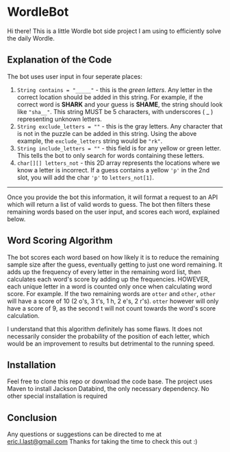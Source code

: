 # WordleBot

Hi there! This is a little Wordle bot side project I am using to efficiently solve the daily Wordle.

## Explanation of the Code
The bot uses user input in four seperate places:
1. `String contains = "_____"` - this is the *green letters*. Any letter in the correct location should be added in this string. For example, if the correct word is **SHARK** and your guess is **SHAME**, the string should look like `"sha__"`. This string MUST be 5 characters, with underscores ( \_ ) representing unknown letters.
2. `String exclude_letters = ""` - this is the gray letters. Any character that is not in the puzzle can be added in this string. Using the above example, the `exclude_letters` string would be `"rk"`.
3. `String include_letters = ""` - this field is for any yellow or green letter. This tells the bot to only search for words containing these letters.
4. `char[][] letters_not` - this 2D array represents the locations where we know a letter is incorrect. If a guess contains a yellow `'p'` in the 2nd slot, you will add the char `'p'` to `letters_not[1]`.
---
Once you provide the bot this information, it will format a request to an API which will return a list of valid words to guess.
The bot then filters these remaining words based on the user input, and scores each word, explained below.

## Word Scoring Algorithm
The bot scores each word based on how likely it is to reduce the remaining sample size after the guess, eventually getting to just one word remaining.
It adds up the frequency of every letter in the remaining word list, then calculates each word's score by adding up the frequencies.
HOWEVER, each unique letter in a word is counted only once when calculating word score. For example. If the two remaining words are `otter` and `other`, `other` will have a score of 10 (2 o's, 3 t's, 1 h, 2 e's, 2 r's). `otter` however will only have a score of 9, as the second t will not count towards the word's score calculation.

I understand that this algorithm definitely has some flaws. It does not necessarily consider the probability of the position of each letter, which would be an improvement to results but detrimental to the running speed.

## Installation
Feel free to clone this repo or download the code base. The project uses Maven to install Jackson Databind, the only necessary dependency. No other special installation is required

## Conclusion
Any questions or suggestions can be directed to me at [eric.l.last@gmail.com](mailto:eric.l.last@gmail.com)
Thanks for taking the time to check this out :)

